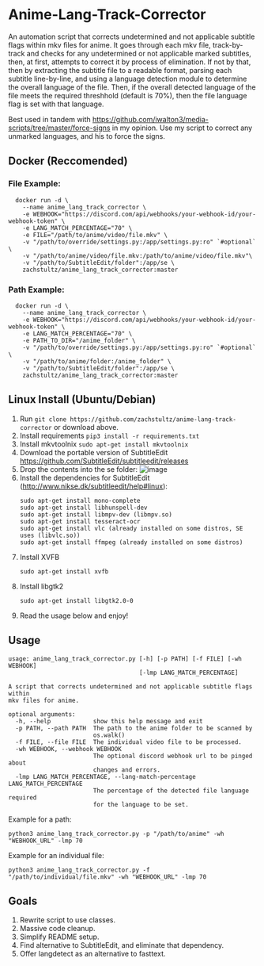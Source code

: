 # Anime-Lang-Track-Corrector
An automation script that corrects undetermined and not applicable subtitle flags within mkv files for anime. 
It goes through each mkv file, track-by-track and checks for any undetermined or not applicable marked subtitles, then, at first, attempts to correct it by process of elimination. If not by that, then by extracting the subtitle file to a readable format, parsing each subtitle line-by-line, and using a language detection module to determine the overall language of the file. Then, if the overall detected language of the file meets the required threshhold (default is 70%), then the file language flag is set with that language.

Best used in tandem with https://github.com/iwalton3/media-scripts/tree/master/force-signs in my opinion. Use my script to correct any unmarked languages, and his to force the signs.

## Docker (Reccomended)
### File Example:
```
  docker run -d \
    --name anime_lang_track_corrector \
    -e WEBHOOK="https://discord.com/api/webhooks/your-webhook-id/your-webhook-token" \
    -e LANG_MATCH_PERCENTAGE="70" \
    -e FILE="/path/to/anime/video/file.mkv" \
    -v "/path/to/override/settings.py:/app/settings.py:ro" `#optional` \
    -v "/path/to/anime/video/file.mkv:/path/to/anime/video/file.mkv"\
    -v "/path/to/SubtitleEdit/folder":/app/se \
    zachstultz/anime_lang_track_corrector:master
```

### Path Example:
```
  docker run -d \
    --name anime_lang_track_corrector \
    -e WEBHOOK="https://discord.com/api/webhooks/your-webhook-id/your-webhook-token" \
    -e LANG_MATCH_PERCENTAGE="70" \
    -e PATH_TO_DIR="/anime_folder" \
    -v "/path/to/override/settings.py:/app/settings.py:ro" `#optional` \
    -v "/path/to/anime/folder:/anime_folder" \
    -v "/path/to/SubtitleEdit/folder":/app/se \
    zachstultz/anime_lang_track_corrector:master
```

## Linux Install (Ubuntu/Debian)
1. Run ``` git clone https://github.com/zachstultz/anime-lang-track-corrector ``` or download above.
2. Install requirements ```pip3 install -r requirements.txt```
3. Install mkvtoolnix ```sudo apt-get install mkvtoolnix```
4. Download the portable version of SubtitleEdit https://github.com/SubtitleEdit/subtitleedit/releases
5. Drop the contents into the se folder:
    ![image](https://github.com/zachstultz/anime-lang-track-corrector/assets/8385256/53e4d007-1035-478c-aa12-3d71a53e88dc)
6. Install the dependencies for SubtitleEdit (http://www.nikse.dk/subtitleedit/help#linux):
    ```
    sudo apt-get install mono-complete
    sudo apt-get install libhunspell-dev
    sudo apt-get install libmpv-dev (libmpv.so)
    sudo apt-get install tesseract-ocr
    sudo apt-get install vlc (already installed on some distros, SE uses (libvlc.so))
    sudo apt-get install ffmpeg (already installed on some distros)
    ```
7. Install XVFB
    ```
    sudo apt-get install xvfb
    ```
8. Install libgtk2
    ```
    sudo apt-get install libgtk2.0-0
    ```
8. Read the usage below and enjoy!

## Usage
```
usage: anime_lang_track_corrector.py [-h] [-p PATH] [-f FILE] [-wh WEBHOOK]
                                     [-lmp LANG_MATCH_PERCENTAGE]

A script that corrects undetermined and not applicable subtitle flags within
mkv files for anime.

optional arguments:
  -h, --help            show this help message and exit
  -p PATH, --path PATH  The path to the anime folder to be scanned by
                        os.walk()
  -f FILE, --file FILE  The individual video file to be processed.
  -wh WEBHOOK, --webhook WEBHOOK
                        The optional discord webhook url to be pinged about
                        changes and errors.
  -lmp LANG_MATCH_PERCENTAGE, --lang-match-percentage LANG_MATCH_PERCENTAGE
                        The percentage of the detected file language required
                        for the language to be set.
```
Example for a path:
```
python3 anime_lang_track_corrector.py -p "/path/to/anime" -wh "WEBHOOK_URL" -lmp 70
```

Example for an individual file:
```
python3 anime_lang_track_corrector.py -f "/path/to/individual/file.mkv" -wh "WEBHOOK_URL" -lmp 70
```

## Goals
1. Rewrite script to use classes.
2. Massive code cleanup.
3. Simplify README setup.
4. Find alternative to SubtitleEdit, and eliminate that dependency.
5. Offer langdetect as an alternative to fasttext.
